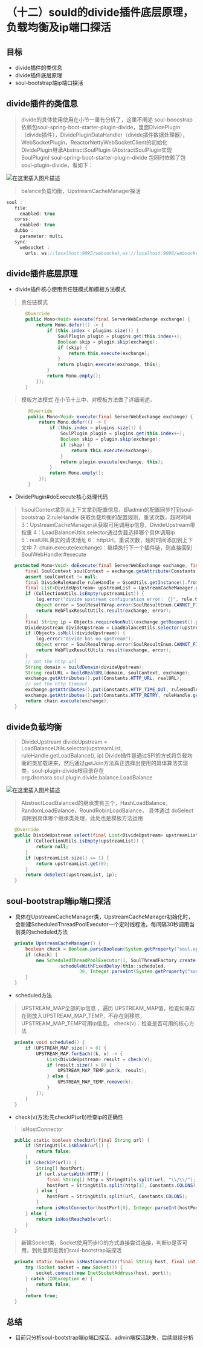 # （十二）sould的divide插件底层原理，负载均衡及ip端口探活

##  目标
*  divide插件的类信息
*  divide插件底层原理
*  soul-bootstrap端ip端口探活




## divide插件的类信息
>  divide的具体使用使用在小节一里有分析了，这里不阐述
>  soul-booostrap依赖包soul-spring-boot-starter-plugin-divide，里面DividePlugin（divide插件），DividePluginDataHandler（divide插件数据处理器），WebSocketPlugin，ReactorNettyWebSocketClient的初始化
>  DividePlugin继承AbstractSoulPlugin (AbstractSoulPlugin实现SoulPlugin)
> soul-spring-boot-starter-plugin-divide 包同时依赖了包soul-plugin-divide，看如下：

![在这里插入图片描述](https://img-blog.csdnimg.cn/20210129073828510.png?x-oss-process=image/watermark,type_ZmFuZ3poZW5naGVpdGk,shadow_10,text_aHR0cHM6Ly9ibG9nLmNzZG4ubmV0L3FxXzM3ODY5MjQz,size_16,color_FFFFFF,t_70#pic_center)


> balance负载均衡，UpstreamCacheManager探活
 ```Java   
soul :
    file:
      enabled: true
    corss:
      enabled: true
    dubbo :
      parameter: multi
    sync:
      websocket :
        urls: ws://localhost:9095/websocket,ws://localhost:9096/websocket,ws://localhost:9097/websocket

 ```

##  divide插件底层原理
*  divide插件核心使用责任链模式和模板方法模式
> 责任链模式
 ```Java   
        @Override
        public Mono<Void> execute(final ServerWebExchange exchange) {
            return Mono.defer(() -> {
                if (this.index < plugins.size()) {
                    SoulPlugin plugin = plugins.get(this.index++);
                    Boolean skip = plugin.skip(exchange);
                    if (skip) {
                        return this.execute(exchange);
                    }
                    return plugin.execute(exchange, this);
                }
                return Mono.empty();
            });
        }

 ```
> 模板方法模式 在小节十三中，对模板方法做了详细阐述，
 ```Java   
         @Override
         public Mono<Void> execute(final ServerWebExchange exchange) {
             return Mono.defer(() -> {
                 if (this.index < plugins.size()) {
                     SoulPlugin plugin = plugins.get(this.index++);
                     Boolean skip = plugin.skip(exchange);
                     if (skip) {
                         return this.execute(exchange);
                     }
                     return plugin.execute(exchange, this);
                 }
                 return Mono.empty();
             });
         }
 
  ```

*  DividePlugin#doExecute核心处理代码
> 1:soulContext拿到从上下文拿到配置信息，即admin的配置同步打到soul-bootstrap
> 2:ruleHandle 获取负载均衡的配置规则，重试次数，超时时间
> 3：UpstreamCacheManager从获取可用调用ip信息，DivideUpstream带权重
> 4：LoadBalanceUtils.selector通过负载选择哪个具体调用ip  
> 5：realURL真实的请求地址
> 6：httpUrl，重试次数，超时时间添加到上下文中
> 7: chain.execute(exchange)：继续执行下一个插件链，则直接回到SoulWebHandler#execute
 ```Java   
    protected Mono<Void> doExecute(final ServerWebExchange exchange, final SoulPluginChain chain, final SelectorData selector, final RuleData rule) {
        final SoulContext soulContext = exchange.getAttribute(Constants.CONTEXT);
        assert soulContext != null;
        final DivideRuleHandle ruleHandle = GsonUtils.getInstance().fromJson(rule.getHandle(), DivideRuleHandle.class);
        final List<DivideUpstream> upstreamList = UpstreamCacheManager.getInstance().findUpstreamListBySelectorId(selector.getId());
        if (CollectionUtils.isEmpty(upstreamList)) {
            log.error("divide upstream configuration error： {}", rule.toString());
            Object error = SoulResultWrap.error(SoulResultEnum.CANNOT_FIND_URL.getCode(), SoulResultEnum.CANNOT_FIND_URL.getMsg(), null);
            return WebFluxResultUtils.result(exchange, error);
        }
        final String ip = Objects.requireNonNull(exchange.getRequest().getRemoteAddress()).getAddress().getHostAddress();
        DivideUpstream divideUpstream = LoadBalanceUtils.selector(upstreamList, ruleHandle.getLoadBalance(), ip);
        if (Objects.isNull(divideUpstream)) {
            log.error("divide has no upstream");
            Object error = SoulResultWrap.error(SoulResultEnum.CANNOT_FIND_URL.getCode(), SoulResultEnum.CANNOT_FIND_URL.getMsg(), null);
            return WebFluxResultUtils.result(exchange, error);
        }
        // set the http url
        String domain = buildDomain(divideUpstream);
        String realURL = buildRealURL(domain, soulContext, exchange);
        exchange.getAttributes().put(Constants.HTTP_URL, realURL);
        // set the http timeout
        exchange.getAttributes().put(Constants.HTTP_TIME_OUT, ruleHandle.getTimeout());
        exchange.getAttributes().put(Constants.HTTP_RETRY, ruleHandle.getRetry());
        return chain.execute(exchange);
    }

  ```
## divide负载均衡
> DivideUpstream divideUpstream = LoadBalanceUtils.selector(upstreamList, ruleHandle.getLoadBalance(), ip)
> Divide插件是通过SPI的方式将负载均衡的类加载进来，然后通过getJoin方法真正选择出使用的具体算法实现类，soul-plugin-divide根目录存在org.dromara.soul.plugin.divide.balance.LoadBalance

![在这里插入图片描述](https://img-blog.csdnimg.cn/20210129073917775.png?x-oss-process=image/watermark,type_ZmFuZ3poZW5naGVpdGk,shadow_10,text_aHR0cHM6Ly9ibG9nLmNzZG4ubmV0L3FxXzM3ODY5MjQz,size_16,color_FFFFFF,t_70#pic_center)

> AbstractLoadBalanced的继承类有三个，HashLoadBalance，RandomLoadBalance，RoundRobinLoadBalance，
>具体通过 doSelect调用到具体哪个继承类处理，此处也是模板方法运用
 ```Java   
    @Override
    public DivideUpstream select(final List<DivideUpstream> upstreamList, final String ip) {
        if (CollectionUtils.isEmpty(upstreamList)) {
            return null;
        }
        if (upstreamList.size() == 1) {
            return upstreamList.get(0);
        }
        return doSelect(upstreamList, ip);
    }
 ```
## soul-bootstrap端ip端口探活
*  具体在UpstreamCacheManager类，UpstreamCacheManager初始化时，会新建ScheduledThreadPoolExecutor一个定时线程池，每间隔30秒调用当前类的scheduled方法
 ```Java   
    private UpstreamCacheManager() {
        boolean check = Boolean.parseBoolean(System.getProperty("soul.upstream.check", "false"));
        if (check) {
            new ScheduledThreadPoolExecutor(1, SoulThreadFactory.create("scheduled-upstream-task", false))
                    .scheduleWithFixedDelay(this::scheduled,
                            30, Integer.parseInt(System.getProperty("soul.upstream.scheduledTime", "30")), TimeUnit.SECONDS);
        }
    }
  ```
* scheduled方法  
> UPSTREAM_MAP全部的ip信息 ，遍历 UPSTREAM_MAP值，检查如果存在则放入UPSTREAM_MAP_TEMP，不存在则移除，UPSTREAM_MAP_TEMP可用ip信息。
> check(v)：检查是否可用的核心方法
 ```Java   
    private void scheduled() {
        if (UPSTREAM_MAP.size() > 0) {
            UPSTREAM_MAP.forEach((k, v) -> {
                List<DivideUpstream> result = check(v);
                if (result.size() > 0) {
                    UPSTREAM_MAP_TEMP.put(k, result);
                } else {
                    UPSTREAM_MAP_TEMP.remove(k);
                }
            });
        }
    }
  ```
* check(v)方法:先checkIP(url))检查ip的正确性
> isHostConnector
 ```Java   
    public static boolean checkUrl(final String url) {
        if (StringUtils.isBlank(url)) {
            return false;
        }
        if (checkIP(url)) {
            String[] hostPort;
            if (url.startsWith(HTTP)) {
                final String[] http = StringUtils.split(url, "\\/\\/");
                hostPort = StringUtils.split(http[1], Constants.COLONS);
            } else {
                hostPort = StringUtils.split(url, Constants.COLONS);
            }
            return isHostConnector(hostPort[0], Integer.parseInt(hostPort[1]));
        } else {
            return isHostReachable(url);
        }
    }
  ```
> 新建Socket类，Socket使用同步IO的方式直接尝试连接，判断ip是否可用，到处里即是我们soul-bootstrap端探活
 ```Java   
    private static boolean isHostConnector(final String host, final int port) {
        try (Socket socket = new Socket()) {
            socket.connect(new InetSocketAddress(host, port));
        } catch (IOException e) {
            return false;
        }
        return true;
    }
  ```

## 总结
*  目前只分析soul-bootstrap端ip端口探活，admin端探活缺失，后续继续分析